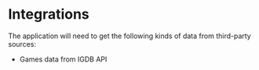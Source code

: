 # Integrations

The application will need to get the following kinds of data from third-party sources:

- Games data from IGDB API
